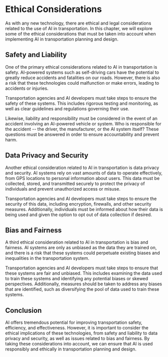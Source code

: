 Ethical Considerations
===========================================================================================

As with any new technology, there are ethical and legal considerations related to the use of AI in transportation. In this chapter, we will explore some of the ethical considerations that must be taken into account when implementing AI in transportation planning and design.

Safety and Liability
--------------------

One of the primary ethical considerations related to AI in transportation is safety. AI-powered systems such as self-driving cars have the potential to greatly reduce accidents and fatalities on our roads. However, there is also a risk that these technologies could malfunction or make errors, leading to accidents or injuries.

Transportation agencies and AI developers must take steps to ensure the safety of these systems. This includes rigorous testing and monitoring, as well as clear guidelines and regulations governing their use.

Likewise, liability and responsibility must be considered in the event of an accident involving an AI-powered vehicle or system. Who is responsible for the accident -- the driver, the manufacturer, or the AI system itself? These questions must be answered in order to ensure accountability and prevent harm.

Data Privacy and Security
-------------------------

Another ethical consideration related to AI in transportation is data privacy and security. AI systems rely on vast amounts of data to operate effectively, from GPS locations to personal information about users. This data must be collected, stored, and transmitted securely to protect the privacy of individuals and prevent unauthorized access or misuse.

Transportation agencies and AI developers must take steps to ensure the security of this data, including encryption, firewalls, and other security measures. Additionally, individuals must be informed about how their data is being used and given the option to opt out of data collection if desired.

Bias and Fairness
-----------------

A third ethical consideration related to AI in transportation is bias and fairness. AI systems are only as unbiased as the data they are trained on, and there is a risk that these systems could perpetuate existing biases and inequalities in the transportation system.

Transportation agencies and AI developers must take steps to ensure that these systems are fair and unbiased. This includes examining the data used to train these systems and identifying any potential biases or skewed perspectives. Additionally, measures should be taken to address any biases that are identified, such as diversifying the pool of data used to train these systems.

Conclusion
----------

AI offers tremendous potential for improving transportation safety, efficiency, and effectiveness. However, it is important to consider the ethical implications of these technologies, from safety and liability to data privacy and security, as well as issues related to bias and fairness. By taking these considerations into account, we can ensure that AI is used responsibly and ethically in transportation planning and design.
